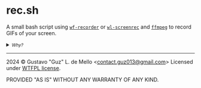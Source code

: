 # rec.sh

A small bash script using [`wf-recorder`](https://github.com/ammen99/wf-recorder) or
[`wl-screenrec`](https://github.com/russelltg/wl-screenrec) and [`ffmpeg`](https://ffmpeg.org)
to record GIFs of your screen.

<details>
    <summary><small><i>Why?</i></small></summary>
    <section>
        <h2 id="why">Why?</h2>
        <p>
            I wanted to stop needing to type something like <code>wf-recorder -g $(slurp) ./temp.mp4</code>
            and then going out to the internet to know what FFmpeg magic spell I needed to use to convert
            the file to a usable GIF. And using OBS Studio is just overkill.
        </p>
        <p>
            "But why create a package/repository instead of a simple script/alias?"
            Mostly because I wanted to learn how to package and create a NixOS and Home Manager
            module/flake. So why not over-engineer this simple bash script y'know? Yes, I wasted
            an evening doing this, but at least now I know how to create these modules and can
            package future projects and tools that I make.
        </p>
    </section>
    <section>
        <h2 id="should-i-use-it">Should I use this?</h2>
        <p>
            Probably not. This is something that you can create yourself easily, and probably should,
            maybe you learn something new in the process idk. Also, adding this to your config is another
            dependency to manage and trust. But if you want to use, probably just copy and paste
            <a href="./rec.sh">the script</a>, place somewhere on your system, and create an alias to use it.
            The code is licensed is public domain under the <a href="./LICENSE">WTFPL license</a> anyway. And
            the dependencies are under the <a href="#dependencies">dependencies section</a>.
        </p>
    </section>
    <section>
        <h2 id="how-to-use">How to use</h2>
        <p>
            First, did you read <a href="#should-i-use-it">the "Should I use this?" section</a>?
            Second, again, just copy and paste it, this <code>README.md</code> has literally more
            lines and bytes than the script itself. Third, if you really want it, here's the process
            to use it on NixOS:
        </p>
        <p>TODO</p>
    </section>
</details>

---

2024 &copy; Gustavo "Guz" L. de Mello <[contact.guz013@gmail.com](mailto:contact.guz013@gmail.com)>
Licensed under [WTFPL license](./LICENSE).

PROVIDED "AS IS" WITHOUT ANY WARRANTY OF ANY KIND.
